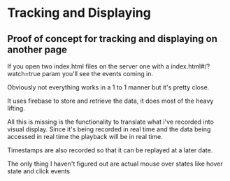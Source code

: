 # Tracking and Displaying

## Proof of concept for tracking and displaying on another page

If you open two index.html files on the server one with a index.html#/?watch=true
param you'll see the events coming in.

Obviously not everything works in a 1 to 1 manner but it's pretty close.

It uses firebase to store and retrieve the data, it does most of the heavy lifting.

All this is missing is the functionality to translate what i've recorded
into visual display. Since it's being recorded in real time and the data being
accessed in real time the playback will be in real time.

Timestamps are also recorded so that it can be replayed at a later date.

The only thing I haven't figured out are actual mouse over states like hover state
and click events